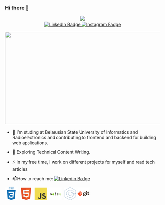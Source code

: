 ### Hi there 👋
<div id="header" align="center">
  <img src="https://media.giphy.com/media/PI3QGKFN6XZUCMMqJm/giphy.gif" width="350"/>
</div>
<div id="badges" align="center">
  <a href="https://www.linkedin.com/in/uladzislau-artsemyeu-9389b0292/">
    <img src="https://img.shields.io/badge/LinkedIn-blue?style=for-the-badge&logo=linkedin&logoColor=white" alt="LinkedIn Badge"/>
  </a>
  <a href="https://instagram.com/vlxdrtmv?igshid=OGQ5ZDc2ODk2ZA==">
    <img src="https://img.shields.io/badge/Instagram-red?style=for-the-badge" alt="Instagram Badge"/>
  </a>
</div>
<div align="center">
  <img src="https://komarev.com/ghpvc/?username=vlxdxrtxmxv&style=flat-square&color=blue" alt=""/>
</div>
  <div align="center">
  <img src="https://media.giphy.com/media/l3V0DKL9Jhyz8nKog/giphy.gif" width="600" height="300"/>
</div>

- :telescope: I’m studing at Belarusian State University of Informatics and Radioelectronics and contributing to frontend and backend for building web applications.

- :seedling: Exploring Technical Content Writing.

- :zap: In my free time, I work on different projects for myself and read tech articles.

- :mailbox:How to reach me: [![Linkedin Badge](https://img.shields.io/badge/-kakbar-blue?style=flat&logo=Linkedin&logoColor=white)]((https://www.linkedin.com/in/uladzislau-artsemyeu-9389b0292/)https://www.linkedin.com/in/uladzislau-artsemyeu-9389b0292/)
<div>
  <img src="https://github.com/devicons/devicon/blob/master/icons/css3/css3-plain-wordmark.svg"  title="CSS3" alt="CSS" width="40" height="40"/>&nbsp;
  <img src="https://github.com/devicons/devicon/blob/master/icons/html5/html5-original.svg" title="HTML5" alt="HTML" width="40" height="40"/>&nbsp;
  <img src="https://github.com/devicons/devicon/blob/master/icons/javascript/javascript-original.svg" title="JavaScript" alt="JavaScript" width="40" height="40"/>&nbsp;
  <img src="https://github.com/devicons/devicon/blob/master/icons/nodejs/nodejs-original-wordmark.svg" title="NodeJS" alt="NodeJS" width="40" height="40"/>&nbsp;
    <img src="https://github.com/devicons/devicon/blob/master/icons/cplusplus/cplusplus-line.svg" title="C" **alt="C" width="40" height="40"/>
  <img src="https://github.com/devicons/devicon/blob/master/icons/git/git-original-wordmark.svg" title="Git" **alt="Git" width="40" height="40"/>
</div>
